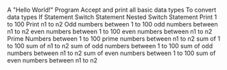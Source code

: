 A "Hello World!" Program
Accept and print all basic data types
To convert data types
If Statement
Switch Statement
Nested Switch Statement
Print 1 to 100
Print n1 to n2
Odd numbers between 1 to 100
odd numbers between n1 to n2
even numbers between 1 to 100
even numbers between n1 to n2
Prime Numbers between 1 to 100
prime numbers between n1 to n2
sum of 1 to 100
sum of n1 to n2
sum of odd numbers between 1 to 100
sum of odd numbers between n1 to n2
sum of even numbers between 1 to 100
sum of even numbers between n1 to n2
